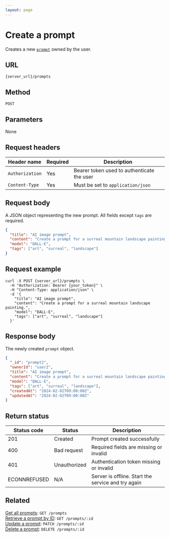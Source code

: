 ```yaml
---
layout: page
---
```


# Create a prompt

Creates a new [`prompt`](../resources/prompt.md) owned by the user.

## URL

```text
{server_url}/prompts
```

## Method

`POST`

## Parameters

None

## Request headers

| Header name     | Required | Description                                |
|-----------------|----------|--------------------------------------------|
| `Authorization` | Yes      | Bearer token used to authenticate the user |
| `Content-Type`  | Yes      | Must be set to `application/json`          |

## Request body

A JSON object representing the new prompt. All fields except `tags` are required.

```json
{
  "title": "AI image prompt",
  "content": "Create a prompt for a surreal mountain landscape painting.",
  "model": "DALL·E",
  "tags": ["art", "surreal", "landscape"]
}
```

## Request example

```shell
curl -X POST {server_url}/prompts \
  -H "Authorization: Bearer {your_token}" \
  -H "Content-Type: application/json" \
  -d '{
    "title": "AI image prompt",
    "content": "Create a prompt for a surreal mountain landscape painting.",
    "model": "DALL·E",
    "tags": ["art", "surreal", "landscape"]
  }'
```

## Response body

The newly created `prompt` object.

```json
{
  "_id": "prompt2",
  "ownerId": "user2",
  "title": "AI image prompt",
  "content": "Create a prompt for a surreal mountain landscape painting.",
  "model": "DALL·E",
  "tags": ["art", "surreal", "landscape"],
  "createdAt": "2024-02-02T09:00:00Z",
  "updatedAt": "2024-02-02T09:00:00Z"
}
```

## Return status

| Status code  | Status       | Description                                        |
|--------------|--------------|----------------------------------------------------|
| 201          | Created      | Prompt created successfully                        |
| 400          | Bad request  | Required fields are missing or invalid             |
| 401          | Unauthorized | Authentication token missing or invalid            |
| ECONNREFUSED | N/A          | Server is offline. Start the service and try again |

## Related

[Get all prompts](get-prompts.md): `GET /prompts`  
[Retrieve a prompt by ID](get-prompts-id.md): `GET /prompts/:id`  
[Update a prompt](patch-prompts-id.md): `PATCH /prompts/:id`  
[Delete a prompt](delete-prompts-id.md): `DELETE /prompts/:id`

